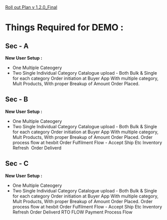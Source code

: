 [Roll out Plan v 1.2.0_Final](https://www.github.com/octokatherine)

# Things Required for DEMO :

## Sec - A

**New User Setup :**

- One Multiple Cateogery
- Two Single Individual Category
  Catalogue upload -
  Both Bulk & Single for each category
  Order initiation at Buyer App
  With multiple category, Mult Products, With proper Breakup of Amount
  Order Placed.

## Sec - B

**New User Setup :**

- One Multiple Cateogery
- Two Single Individual Category
  Catalogue upload -
  Both Bulk & Single for each category
  Order initiation at Buyer App
  With multiple category, Mult Products, With proper Breakup of Amount
  Order Placed.
  Order process flow at hexbit
  Order Fulfilment Flow - Accept Ship Etc
  Inventory Refresh 
  Order Deliverd

## Sec - C

**New User Setup :**

- One Multiple Cateogery
- Two Single Individual Category
  Catalogue upload -
  Both Bulk & Single for each category
  Order initiation at Buyer App
  With multiple category, Mult Products, With proper Breakup of Amount
  Order Placed.
  Order process flow at hexbit
  Order Fulfilment Flow - Accept Ship Etc
  Inventory Refresh
  Order Deliverd
  RTO FLOW
  Payment Process Flow
